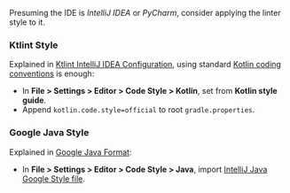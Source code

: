 Presuming the IDE is *IntelliJ IDEA* or *PyCharm*, consider applying the linter
style to it.

### Ktlint Style

Explained in [Ktlint IntelliJ IDEA Configuration](https://pinterest.github.io/ktlint/0.49.1/rules/configuration-intellij-idea/),
using standard [Kotlin coding conventions](https://kotlinlang.org/docs/coding-conventions.html)
is enough:

- In **File > Settings > Editor > Code Style > Kotlin**, set from
  **Kotlin style guide**.
- Append `kotlin.code.style=official` to root `gradle.properties`.

### Google Java Style

Explained in [Google Java Format](https://github.com/google/google-java-format/):

- In **File > Settings > Editor > Code Style > Java**, import
  [IntelliJ Java Google Style file](https://raw.githubusercontent.com/google/styleguide/gh-pages/intellij-java-google-style.xml).
